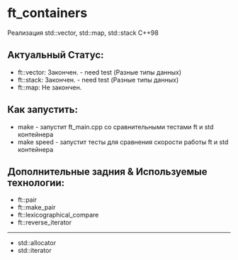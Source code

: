 # ft_containers
Реализация std::vector, std::map, std::stack C++98

## Актуальный Статус: 
* ft::vector: Закончен. - need test (Разные типы данных)
* ft::stack: Закончен.  - need test (Разные типы данных)
* ft::map: Не закончен.

## Как запустить:
* make - запустит ft_main.cpp со сравнительными тестами ft и std контейнера
* make speed -  запустит тесты для сравнения скорости работы ft и std контейнера

## Дополнительные задния & Используемые технологии:
* ft::pair
* ft::make_pair
* ft::lexicographical_compare
* ft::reverse_iterator
---------
* std::allocator
* std::iterator
